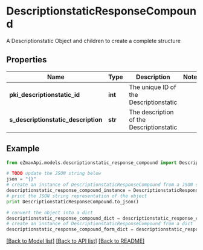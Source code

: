 # DescriptionstaticResponseCompound

A Descriptionstatic Object and children to create a complete structure

## Properties
Name | Type | Description | Notes
------------ | ------------- | ------------- | -------------
**pki_descriptionstatic_id** | **int** | The unique ID of the Descriptionstatic | 
**s_descriptionstatic_description** | **str** | The description of the Descriptionstatic | 

## Example

```python
from eZmaxApi.models.descriptionstatic_response_compound import DescriptionstaticResponseCompound

# TODO update the JSON string below
json = "{}"
# create an instance of DescriptionstaticResponseCompound from a JSON string
descriptionstatic_response_compound_instance = DescriptionstaticResponseCompound.from_json(json)
# print the JSON string representation of the object
print DescriptionstaticResponseCompound.to_json()

# convert the object into a dict
descriptionstatic_response_compound_dict = descriptionstatic_response_compound_instance.to_dict()
# create an instance of DescriptionstaticResponseCompound from a dict
descriptionstatic_response_compound_form_dict = descriptionstatic_response_compound.from_dict(descriptionstatic_response_compound_dict)
```
[[Back to Model list]](../README.md#documentation-for-models) [[Back to API list]](../README.md#documentation-for-api-endpoints) [[Back to README]](../README.md)


